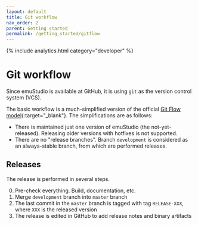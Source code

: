 ```yaml
---
layout: default
title: Git workflow
nav_order: 2
parent: Getting started
permalink: /getting_started/gitflow
---
```


{% include analytics.html category="developer" %}

# Git workflow

Since emuStudio is available at GitHub, it is using `git` as the version control system (VCS).

The basic workflow is a much-simplified version of the official [Git Flow model][gitflow]{:target="_blank"}.
The simplifications are as follows:

- There is maintained just one version of emuStudio (the not-yet-released). Releasing older versions with hotfixes is
  not supported.
- There are no "release branches". Branch `development` is considered as an always-stable branch, from which are
  performed releases.

## Releases

The release is performed in several steps.

0. Pre-check everything. Build, documentation, etc.
1. Merge `development` branch into `master` branch
2. The last commit in the `master` branch is tagged with tag `RELEASE-XXX`, where `XXX` is the released version
3. The release is edited in GitHub to add release notes and binary artifacts

[gitflow]: https://datasift.github.io/gitflow/IntroducingGitFlow.html
